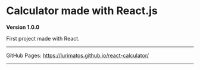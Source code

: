 # Calculator made with React.js

**Version 1.0.0**

First project made with React. 

---

GitHub Pages: https://lurimatos.github.io/react-calculator/

---

